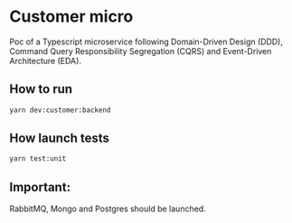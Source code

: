 # Customer micro

Poc of a Typescript microservice following Domain-Driven Design (DDD),
Command Query Responsibility Segregation (CQRS) and
Event-Driven Architecture (EDA).

## How to run

```bash
yarn dev:customer:backend
```

## How launch tests

```bash
yarn test:unit
```

## Important:

RabbitMQ, Mongo and Postgres should be launched.
